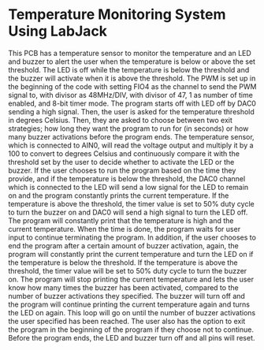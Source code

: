 # Temperature Monitoring System Using LabJack

This PCB has a temperature sensor to monitor the temperature and an LED and buzzer to alert the user when the temperature is below or above the set threshold. The LED is off while the temperature is below the threshold and the buzzer will activate when it is above the threshold. The PWM is set up in the beginning of the code with setting FIO4 as the channel to send the PWM signal to, with divisor as 48MHz/DIV, with divisor of 47, 1 as number of time enabled, and 8-bit timer mode. The program starts off with LED off by DAC0 sending a high signal. Then, the user is asked for the temperature threshold in degrees Celsius. Then, they are asked to choose between two exit strategies; how long they want the program to run for (in seconds) or how many buzzer activations before the program ends. The temperature sensor, which is connected to AIN0, will read the voltage output and multiply it by a 100 to convert to degrees Celsius and continuously compare it with the threshold set by the user to decide whether to activate the LED or the buzzer. If the user chooses to run the program based on the time they provide, and if the temperature is below the threshold, the DAC0 channel which is connected to the LED will send a low signal for the LED to remain on and the program constantly prints the current temperature. If the temperature is above the threshold, the timer value is set to 50% duty cycle to turn the buzzer on and DAC0 will send a high signal to turn the LED off. The program will constantly print that the temperature is high and the current temperature. When the time is done, the program waits for user input to continue terminating the program. In addition, if the user chooses to end the program after a certain amount of buzzer activation, again, the program will constantly print the current temperature and turn the LED on if the temperature is below the threshold. If the temperature is above the threshold, the timer value will be set to 50% duty cycle to turn the buzzer on. The program will stop printing the current temperature and lets the user know how many times the buzzer has been activated, compared to the number of buzzer activations they specified. The buzzer will turn off and the program will continue printing the current temperature again and turns the LED on again. This loop will go on until the number of buzzer activations the user specified has been reached. The user also has the option to exit the program in the beginning of the program if they choose not to continue. Before the program ends, the LED and buzzer turn off and all pins will reset.  
